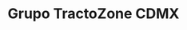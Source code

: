 ---
title: "Grupo TractoZone CDMX"
url: /gustavo-a-madero-cdmx/grupo-tractozone-cdmx/
shop: Autoteile
---